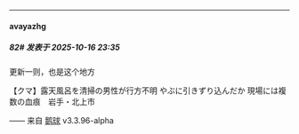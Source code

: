 ﻿
*****

####  avayazhg  
##### 82#       发表于 2025-10-16 23:35

更新一则，也是这个地方

【クマ】露天風呂を清掃の男性が行方不明 やぶに引きずり込んだか 現場には複数の血痕　岩手・北上市

—— 来自 [鹅球](https://www.pgyer.com/xfPejhuq) v3.3.96-alpha

